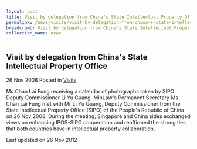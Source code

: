 ```yaml
---
layout: post
title: Visit by delegation from China's State Intellectual Property Office
permalink: /news/visits/visit-by-delegation-from-china-s-state-intellectual-property-office/
breadcrumb: Visit by delegation from China's State Intellectual Property Office
collection_name: news
---
```


Visit by delegation from China's State Intellectual Property Office
---

26 Nov 2008 Posted in [Visits](/news/visits/)


Ms Chan Lai Fung receiving a calendar of photographs taken by SIPO Deputy Commissioner Li Yu Guang.
MinLaw's Permanent Secretary Ms Chan Lai Fung met with Mr Li Yu Guang, Deputy Commissioner from the State Intellectual Property Office (SIPO) of the People's Republic of China on 26 Nov 2008.
During the meeting, Singapore and China sides exchanged views on enhancing IPOS-SIPO cooperation and reaffirmed the strong ties that both countries have in intellectual property collaboration.

<p class="right-side-updated">Last updated on 26 Nov 2012</p>
